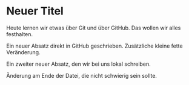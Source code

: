 # Neuer Titel

Heute lernen wir etwas über Git und über GitHub.
Das wollen wir alles festhalten.

Ein neuer Absatz direkt in GitHub geschrieben. Zusätzliche kleine fette Veränderung.

Ein zweiter neuer Absatz, den wir bei uns lokal schreiben.

Änderung am Ende der Datei, die nicht schwierig sein sollte.
